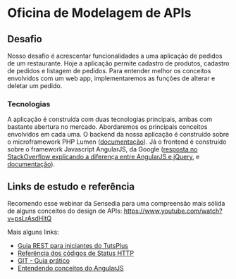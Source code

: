 # Oficina de Modelagem de APIs

## Desafio
Nosso desafio é acrescentar funcionalidades a uma aplicação de pedidos de um restaurante. Hoje a aplicação permite cadastro
de produtos, cadastro de pedidos e listagem de pedidos. Para entender melhor os conceitos envolvidos com um web app,
implementaremos as funções de alterar e deletar um pedido.

### Tecnologias
A aplicação é construída com duas tecnologias principais, ambas com bastante abertura no mercado. Abordaremos os principais conceitos envolvidos em cada uma. O backend da nossa aplicação é construído sobre o microframework PHP Lumen ([documentação](https://lumen.laravel.com/docs/5.2/routing)). Já o frontend é construído sobre o framework Javascript AngularJS, da Google ([resposta no StackOverflow explicando a diferença entre AngularJS e jQuery](http://pt.stackoverflow.com/a/21531), e [documentação](https://docs.angularjs.org/tutorial/step_02)). 

## Links de estudo e referência
Recomendo esse webinar da Sensedia para uma compreensão mais sólida de alguns conceitos do design de APIs: https://www.youtube.com/watch?v=psLrAsdHltQ

Mais alguns links:
- [Guia REST para iniciantes do TutsPlus](http://code.tutsplus.com/pt/tutorials/a-beginners-guide-to-http-and-rest--net-16340)
- [Referência dos códigos de Status HTTP](http://www.restapitutorial.com/httpstatuscodes.html#)
- [GIT - Guia prático ](http://rogerdudler.github.io/git-guide/index.pt_BR.html)
- [Entendendo conceitos do AngularJS](http://www.brenoqueiroz.com.br/angularjs-para-iniciantes/)
